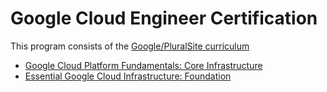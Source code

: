 # Google Cloud Engineer Certification

This program consists of the [Google/PluralSite curriculum](https://app.pluralsight.com/paths/certificate/cloud-engineering-with-google-cloud)

- [Google Cloud Platform Fundamentals: Core Infrastructure](https://app.pluralsight.com/library/courses/google-cloud-platform-fundamentals-core-infrastructure/table-of-contents)
- [Essential Google Cloud Infrastructure: Foundation](https://app.pluralsight.com/library/courses/essential-google-cloud-infrastructure-foundation-3/table-of-contents)

